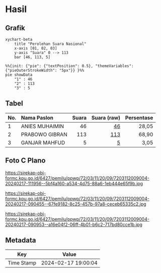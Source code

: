 # Hasil

## Grafik

```mermaid
xychart-beta
    title "Perolehan Suara Nasional"
    x-axis [01, 02, 03]
    y-axis "Suara" 0 --> 113
    bar [46, 113, 5]
```

```mermaid
%%{init: {"pie": {"textPosition": 0.5}, "themeVariables": {"pieOuterStrokeWidth": "5px"}} }%%
pie showData
    "1" : 46
    "2" : 113
    "3" : 5
```

## Tabel

| No. | Nama Paslon    | Suara | Suara (raw) | Persentase |
|:--- |:-------------- | -----:| -----------:| ----------:|
| 1   | ANIES MUHAIMIN | 46    | [46][p-1]   | 28,05      |
| 2   | PRABOWO GIBRAN | 113   | [113][p-2]  | 68,90      |
| 3   | GANJAR MAHFUD  | 5     | [5][p-3]    | 3,05       |


[p-1]: https://github.com/gigit-pemilu/pemilu-2024/blob/main/pilpres/hitung-suara/sub/72-sulawesi-tengah/sub/03-donggala/sub/11-sirenja/sub/2009-tompe/sub/004-tps/sub/paslon-1.txt
[p-2]: https://github.com/gigit-pemilu/pemilu-2024/blob/main/pilpres/hitung-suara/sub/72-sulawesi-tengah/sub/03-donggala/sub/11-sirenja/sub/2009-tompe/sub/004-tps/sub/paslon-2.txt
[p-3]: https://github.com/gigit-pemilu/pemilu-2024/blob/main/pilpres/hitung-suara/sub/72-sulawesi-tengah/sub/03-donggala/sub/11-sirenja/sub/2009-tompe/sub/004-tps/sub/paslon-3.txt

## Foto C Plano

https://sirekap-obj-formc.kpu.go.id/6427/pemilu/ppwp/72/03/11/20/09/7203112009004-20240217-111956--5bf4a160-a534-4d75-88a6-1eb444e65f9b.jpg

https://sirekap-obj-formc.kpu.go.id/6427/pemilu/ppwp/72/03/11/20/09/7203112009004-20240217-090455--67fe9182-8c25-457b-97a8-ceceb65335c2.jpg

https://sirekap-obj-formc.kpu.go.id/6427/pemilu/ppwp/72/03/11/20/09/7203112009004-20240217-090953--a16e04f2-06ff-4b01-b6c2-717bd80cce1b.jpg


## Metadata

| Key        | Value               |
| ---------- | ------------------- |
| Time Stamp | 2024-02-17 19:00:04 |



